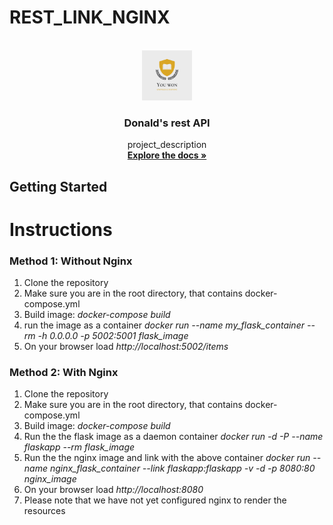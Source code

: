 # REST_LINK_NGINX
<div id="top"></div>
<!--
*** Thanks for checking out my project
*** Dr Donald O. Besong
-->


<!-- PROJECT LOGO -->
<br />
<div align="center">
<a href="http://github.com/Donald-Besong/Donald_Rest_API">
<img src="flask_folder/myproject/images/logo.png" alt="Logo" width="80" height="80">
</a>

<h3 align="center">Donald's rest API</h3>
<p align="center">
project_description
<br />
<a href="http://github.com/Donald-Besong/Donald_Rest_API"><strong>Explore the docs »</strong></a>
</p>
</div>

<!-- GETTING STARTED -->
## Getting Started

<h1>Instructions</h1>
<h3>Method 1: Without Nginx</h3>

<ol>
<li> Clone the repository </li>
<li> Make sure you are in the root directory, that contains docker-compose.yml </li>
<li> Build image: <i>docker-compose build </i></li>
<li> run the image as a container <i>docker run  --name my_flask_container --rm -h 0.0.0.0 -p 5002:5001 flask_image </i> </li>
<li> On your browser load <i>http://localhost:5002/items</i> </li>

</ol>

<h3>Method 2: With Nginx</h3>

<ol>
<li> Clone the repository </li>
<li> Make sure you are in the root directory, that contains docker-compose.yml </li>
<li> Build image: <i>docker-compose build </i></li>
<li> Run the the flask image as a daemon container <i>docker run  -d -P --name flaskapp --rm flask_image </i> </li>
<li> Run the the nginx image and link with the above container <i>docker run --name nginx_flask_container --link flaskapp:flaskapp -v -d -p  8080:80 nginx_image </i> </li>
<li> On your browser load <i>http://localhost:8080</i> </li>
<li> Please note that we have not yet configured nginx to render the resources </li>
</ol>
